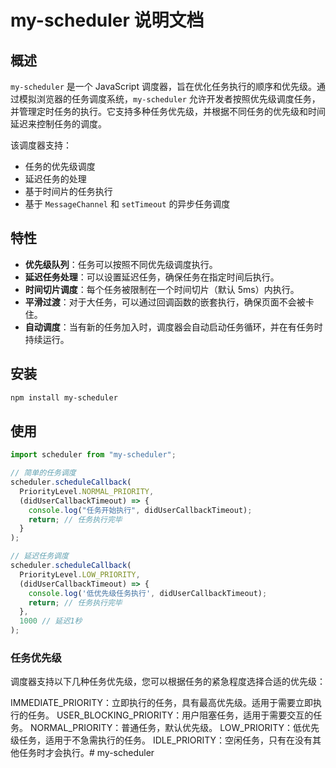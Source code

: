 # my-scheduler 说明文档

## 概述

`my-scheduler` 是一个 JavaScript 调度器，旨在优化任务执行的顺序和优先级。通过模拟浏览器的任务调度系统，`my-scheduler` 允许开发者按照优先级调度任务，并管理定时任务的执行。它支持多种任务优先级，并根据不同任务的优先级和时间延迟来控制任务的调度。

该调度器支持：

- 任务的优先级调度
- 延迟任务的处理
- 基于时间片的任务执行
- 基于 `MessageChannel` 和 `setTimeout` 的异步任务调度

## 特性

- **优先级队列**：任务可以按照不同优先级调度执行。
- **延迟任务处理**：可以设置延迟任务，确保任务在指定时间后执行。
- **时间切片调度**：每个任务被限制在一个时间切片（默认 5ms）内执行。
- **平滑过渡**：对于大任务，可以通过回调函数的嵌套执行，确保页面不会被卡住。
- **自动调度**：当有新的任务加入时，调度器会自动启动任务循环，并在有任务时持续运行。

## 安装

```bash
npm install my-scheduler
```

## 使用

```javascript
import scheduler from "my-scheduler";

// 简单的任务调度
scheduler.scheduleCallback(
  PriorityLevel.NORMAL_PRIORITY,
  (didUserCallbackTimeout) => {
    console.log("任务开始执行", didUserCallbackTimeout);
    return; // 任务执行完毕
  }
);

// 延迟任务调度
scheduler.scheduleCallback(
  PriorityLevel.LOW_PRIORITY,
  (didUserCallbackTimeout) => {
    console.log('低优先级任务执行', didUserCallbackTimeout);
    return; // 任务执行完毕
  },
  1000 // 延迟1秒
);

```

### 任务优先级
调度器支持以下几种任务优先级，您可以根据任务的紧急程度选择合适的优先级：

IMMEDIATE_PRIORITY：立即执行的任务，具有最高优先级。适用于需要立即执行的任务。
USER_BLOCKING_PRIORITY：用户阻塞任务，适用于需要交互的任务。
NORMAL_PRIORITY：普通任务，默认优先级。
LOW_PRIORITY：低优先级任务，适用于不急需执行的任务。
IDLE_PRIORITY：空闲任务，只有在没有其他任务时才会执行。# my-scheduler
